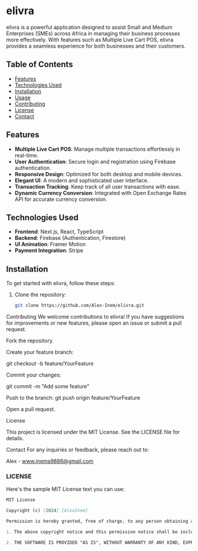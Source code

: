 # elivra

elivra is a powerful application designed to assist Small and Medium Enterprises (SMEs) across Africa in managing their business processes more effectively. With features such as Multiple Live Cart POS, elivra provides a seamless experience for both businesses and their customers.

## Table of Contents

- [Features](#features)
- [Technologies Used](#technologies-used)
- [Installation](#installation)
- [Usage](#usage)
- [Contributing](#contributing)
- [License](#license)
- [Contact](#contact)

## Features

- **Multiple Live Cart POS**: Manage multiple transactions effortlessly in real-time.
- **User Authentication**: Secure login and registration using Firebase authentication.
- **Responsive Design**: Optimized for both desktop and mobile devices.
- **Elegant UI**: A modern and sophisticated user interface.
- **Transaction Tracking**: Keep track of all user transactions with ease.
- **Dynamic Currency Conversion**: Integrated with Open Exchange Rates API for accurate currency conversion.

## Technologies Used

- **Frontend**: Next.js, React, TypeScript
- **Backend**: Firebase (Authentication, Firestore)
- **UI Animation**: Framer Motion
- **Payment Integration**: Stripe

## Installation

To get started with elivra, follow these steps:

1. Clone the repository:
   ```bash
   git clone https://github.com/Alex-Inem/elivra.git

Contributing
We welcome contributions to elivra! If you have suggestions for improvements or new features, please open an issue or submit a pull request.

Fork the repository.

Create your feature branch:

git checkout -b feature/YourFeature

Commit your changes:

git commit -m "Add some feature"

Push to the branch:
git push origin feature/YourFeature

Open a pull request.

License

This project is licensed under the MIT License. See the LICENSE file for details.

Contact
For any inquiries or feedback, please reach out to:

Alex  - www.inema9886@gmail.com


### LICENSE

Here's the sample MIT License text you can use:

```markdown
MIT License

Copyright (c) [2024] [AlexInem]

Permission is hereby granted, free of charge, to any person obtaining a copy of this software and associated documentation files (the "Software"), to deal in the Software without restriction, including without limitation the rights to use, copy, modify, merge, publish, distribute, sublicense, and/or sell copies of the Software, and to permit persons to whom the Software is furnished to do so, subject to the following conditions:

1. The above copyright notice and this permission notice shall be included in all copies or substantial portions of the Software.

2. THE SOFTWARE IS PROVIDED "AS IS", WITHOUT WARRANTY OF ANY KIND, EXPRESS OR IMPLIED, INCLUDING BUT NOT LIMITED TO THE WARRANTIES OF MERCHANTABILITY, FITNESS FOR A PARTICULAR PURPOSE AND NONINFRINGEMENT. IN NO EVENT SHALL THE AUTHORS OR COPYRIGHT HOLDERS BE LIABLE FOR ANY CLAIM, DAMAGES OR OTHER LIABILITY, WHETHER IN AN ACTION OF CONTRACT, TORT OR OTHERWISE, ARISING FROM, OUT OF OR IN CONNECTION WITH THE SOFTWARE OR THE USE OR OTHER DEALINGS IN THE SOFTWARE.

